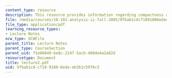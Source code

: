 ```yaml
---
content_type: resource
description: This resource provides information regarding compactness and connectedness.
file: /media/courses/18-101-analysis-ii-fall-2005/9fbab1cdcf1891806edaeb361c5976c3_lecture2.pdf
file_type: application/pdf
learning_resource_types:
- Lecture Notes
ocw_type: OCWFile
parent_title: Lecture Notes
parent_type: CourseSection
parent_uid: f1e66049-be8c-2147-5acb-40dde4a2a82d
resourcetype: Document
title: lecture2.pdf
uid: 9fbab1cd-cf18-9180-6eda-eb361c5976c3
---
```

